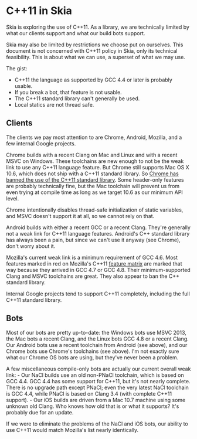 C++11 in Skia
=============

Skia is exploring the use of C++11.  As a library, we are technically limited
by what our clients support and what our build bots support.

Skia may also be limited by restrictions we choose put on ourselves.  This
document is not concerned with C++11 policy in Skia, only its technical
feasibility.  This is about what we can use, a superset of what we may use.

The gist:

-   C++11 the language as supported by GCC 4.4 or later is probably usable.
-   If you break a bot, that feature is not usable.
-   The C++11 standard library can't generally be used.
-   Local statics are not thread safe.


Clients
-------

The clients we pay most attention to are Chrome, Android, Mozilla, and a few
internal Google projects.

Chrome builds with a recent Clang on Mac and Linux and with a recent MSVC on
Windows.  These toolchains are new enough to not be the weak link to use any
C++11 language feature.  But Chrome still supports Mac OS X 10.6, which does
not ship with a C++11 standard library.  So [Chrome has banned the use of the
C++11 standard library](http://chromium-cpp.appspot.com/).  Some header-only
features are probably technically fine, but the Mac toolchain will prevent us
from even trying at compile time as long as we target 10.6 as our minimum API
level.

Chrome intentionally disables thread-safe initialization of static variables,
and MSVC doesn't support it at all, so we cannot rely on that.

Android builds with either a recent GCC or a recent Clang.  They're generally
not a weak link for C++11 language features.  Android's C++ standard library
has always been a pain, but since we can't use it anyway (see Chrome), don't
worry about it.

Mozilla's current weak link is a minimum requirement of GCC 4.6.  Most features
marked in red on Mozilla's C++11 [feature
matrix](https://developer.mozilla.org/en-US/docs/Using_CXX_in_Mozilla_code) are
marked that way because they arrived in GCC 4.7 or GCC 4.8.  Their
minimum-supported Clang and MSVC toolchains are great.  They also appear to ban
the C++ standard library.

Internal Google projects tend to support C++11 completely, including the
full C++11 standard library.


Bots
----

Most of our bots are pretty up-to-date: the Windows bots use MSVC 2013, the Mac
bots a recent Clang, and the Linux bots GCC 4.8 or a recent Clang.  Our Android
bots use a recent toolchain from Android (see above), and our Chrome bots use
Chrome's toolchains (see above).  I'm not exactly sure what our Chrome OS bots
are using, but they've never been a problem.

A few miscellaneous compile-only bots are actually our current overall weak link:
    - Our NaCl builds use an old non-PNaCl toolchain, which is based on GCC
      4.4.  GCC 4.4 has some support for C++11, but it's not nearly complete.
      There is no upgrade path except PNaCl; even the very latest NaCl toolchain
      is GCC 4.4, while PNaCl is based on Clang 3.4 (with complete C++11 support).
    - Our iOS builds are driven from a Mac 10.7 machine using some unknown old Clang.
      Who knows how old that is or what it supports?  It's probably due for an update.

If we were to eliminate the problems of the NaCl and iOS bots, our ability to
use C++11 would match Mozilla's list nearly identically.
